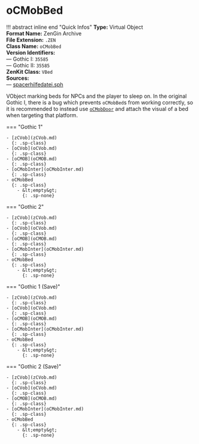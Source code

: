 # oCMobBed

!!! abstract inline end "Quick Infos"
    **Type:** Virtual Object<br/>
    **Format Name:** ZenGin Archive<br/>
    **File Extension:** `.ZEN`<br/>
    **Class Name:** `oCMobBed`<br/>
    **Version Identifiers:**<br />
    — Gothic I: `35585`<br/>
    — Gothic II: `35585`<br/>
    **ZenKit Class:** `VBed`<br/>
    **Sources:**<br/>
    — [spacerhilfedatei.sph](https://wiki.worldofgothic.de/doku.php?id=spacer:hilfedatei)<br/>

VObject marking beds for NPCs and the player to sleep on. In the original Gothic I, there is a bug which prevents
`oCMobBed`s from working correctly, so it is recommended to instead use [`oCMobDoor`](oCMobDoor.md) and attach the
visual of a bed when targeting that platform.

=== "Gothic 1"

    - [zCVob](zCVob.md)
      {: .sp-class}
    - [oCVob](oCVob.md)
      {: .sp-class}
    - [oCMOB](oCMOB.md)
      {: .sp-class}
    - [oCMobInter](oCMobInter.md)
      {: .sp-class}
    - oCMobBed
      {: .sp-class}
        - &lt;empty&gt;
          {: .sp-none}

=== "Gothic 2"

    - [zCVob](zCVob.md)
      {: .sp-class}
    - [oCVob](oCVob.md)
      {: .sp-class}
    - [oCMOB](oCMOB.md)
      {: .sp-class}
    - [oCMobInter](oCMobInter.md)
      {: .sp-class}
    - oCMobBed
      {: .sp-class}
        - &lt;empty&gt;
          {: .sp-none}

=== "Gothic 1 (Save)"

    - [zCVob](zCVob.md)
      {: .sp-class}
    - [oCVob](oCVob.md)
      {: .sp-class}
    - [oCMOB](oCMOB.md)
      {: .sp-class}
    - [oCMobInter](oCMobInter.md)
      {: .sp-class}
    - oCMobBed
      {: .sp-class}
        - &lt;empty&gt;
          {: .sp-none}

=== "Gothic 2 (Save)"

    - [zCVob](zCVob.md)
      {: .sp-class}
    - [oCVob](oCVob.md)
      {: .sp-class}
    - [oCMOB](oCMOB.md)
      {: .sp-class}
    - [oCMobInter](oCMobInter.md)
      {: .sp-class}
    - oCMobBed
      {: .sp-class}
        - &lt;empty&gt;
          {: .sp-none}

